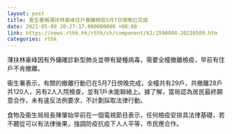 ```yaml
---
layout: post
title: 衞生署稱薄扶林豪峰住戶撤離檢疫5月7日傍晚已完成
date: 2021-05-09 20:27:17.000000000 +08:00
link: https://news.rthk.hk/rthk/ch/component/k2/1590004-20210509.htm
categories: rthk
---
```


薄扶林豪峰因有外傭確診新型肺炎並帶有變種病毒，需要全幢撤離檢疫，早前有住戶不肯撤離。

衞生署表示，有關的撤離行動已在5月7日傍晚完成，全幢共有29戶，共撤離28戶共120人，另有2人入院檢查，並有1戶未能聯絡上。據了解，當局認為居民最終願意合作，未有違反法例要求，不計劃採取法律行動。

食物及衞生局局長陳肇始早前在一個電視節目表示，任何檢疫安排具法律基礎，若不聽從可以有法律後果，強調防疫抗疫下人人平等，市民應合作。
